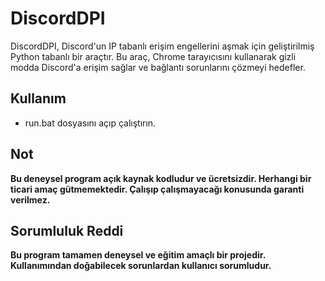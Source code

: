 # DiscordDPI
DiscordDPI, Discord'un IP tabanlı erişim engellerini aşmak için geliştirilmiş Python tabanlı bir araçtır. Bu araç, Chrome tarayıcısını kullanarak gizli modda Discord'a erişim sağlar ve bağlantı sorunlarını çözmeyi hedefler.

## Kullanım
- run.bat dosyasını açıp çalıştırın.

## Not
**Bu deneysel program açık kaynak kodludur ve ücretsizdir. Herhangi bir ticari amaç gütmemektedir. Çalışıp çalışmayacağı konusunda garanti verilmez.**

## Sorumluluk Reddi
**Bu program tamamen deneysel ve eğitim amaçlı bir projedir. Kullanımından doğabilecek sorunlardan kullanıcı sorumludur.**

